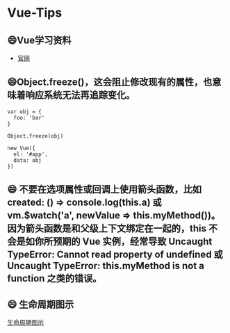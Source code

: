 # Vue-Tips

## :smile:Vue学习资料
- [官网](https://cn.vuejs.org/)

## :smile:Object.freeze()，这会阻止修改现有的属性，也意味着响应系统无法再追踪变化。
```
var obj = {
  foo: 'bar'
}

Object.freeze(obj)

new Vue({
  el: '#app',
  data: obj
})
```

## :smile: 不要在选项属性或回调上使用箭头函数，比如 created: () => console.log(this.a) 或 vm.$watch('a', newValue => this.myMethod())。因为箭头函数是和父级上下文绑定在一起的，this 不会是如你所预期的 Vue 实例，经常导致 Uncaught TypeError: Cannot read property of undefined 或 Uncaught TypeError: this.myMethod is not a function 之类的错误。

## :smile: 生命周期图示
[生命周期图示](生命周期图示.png)
